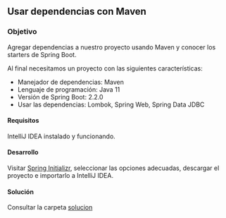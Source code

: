 ## Usar dependencias con Maven

### Objetivo 

Agregar dependencias a nuestro proyecto usando Maven y conocer los starters de Spring Boot.

Al final necesitamos un proyecto con las siguientes características:
- Manejador de dependencias: Maven
- Lenguaje de programación: Java 11
- Versión de Spring Boot: 2.2.0
- Usar las dependencias: Lombok, Spring Web, Spring Data JDBC

#### Requisitos 

IntelliJ IDEA instalado y funcionando.

#### Desarrollo

Visitar [Spring Initializr](https://start.spring.io/), seleccionar las opciones adecuadas, descargar el proyecto e importarlo a IntelliJ IDEA.

#### Solución

Consultar la carpeta [solucion](solucion)

